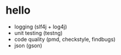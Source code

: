 # hello
* logging (slf4j + log4j)
* unit testing (testng)
* code quality (pmd, checkstyle, findbugs)
* json (gson)